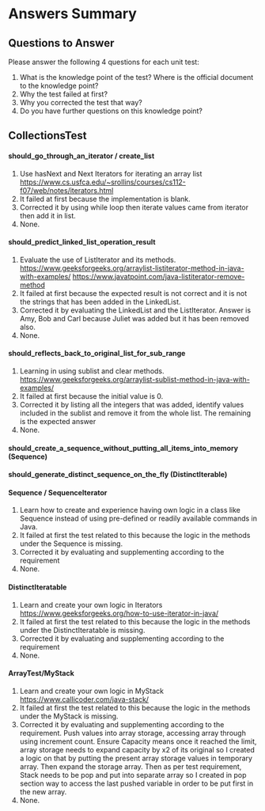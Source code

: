 # Answers Summary

## Questions to Answer
Please answer the following 4 questions for each unit test:
1. What is the knowledge point of the test? Where is the official document to the knowledge point?
2. Why the test failed at first?
3. Why you corrected the test that way?
4. Do you have further questions on this knowledge point?

## CollectionsTest

#### should_go_through_an_iterator / create_list
1. Use hasNext and Next Iterators for iterating an array list
https://www.cs.usfca.edu/~srollins/courses/cs112-f07/web/notes/iterators.html
2. It failed at first because the implementation is blank.
3. Corrected it by using while loop then iterate values came from iterator then add it in list.
4. None.

#### should_predict_linked_list_operation_result
1. Evaluate the use of ListIterator and its methods.
https://www.geeksforgeeks.org/arraylist-listiterator-method-in-java-with-examples/
https://www.javatpoint.com/java-listiterator-remove-method
2. It failed at first because the expected result is not correct and it is not the strings that has been added in the LinkedList.
3. Corrected it by evaluating the LinkedList and the ListIterator. Answer is Amy, Bob and Carl because Juliet was added but it has been removed also.
4. None.


#### should_reflects_back_to_original_list_for_sub_range
1. Learning in using sublist and clear methods.
https://www.geeksforgeeks.org/arraylist-sublist-method-in-java-with-examples/
2. It failed at first because the initial value is 0.
3. Corrected it by listing all the integers that was added, identify values included in the sublist and remove it from the whole list. The remaining is the expected answer
4. None.

#### should_create_a_sequence_without_putting_all_items_into_memory (Sequence)
#### should_generate_distinct_sequence_on_the_fly (DistinctIterable)

#### Sequence / SequenceIterator
1. Learn how to create and experience having own logic in a class like Sequence instead of using pre-defined or readily available commands in Java.
2. It failed at first the test related to this because the logic in the methods under the Sequence is missing.
3. Corrected it by evaluating and supplementing according to the requirement
4. None.

#### DistinctIteratable
1. Learn and create your own logic in Iterators
https://www.geeksforgeeks.org/how-to-use-iterator-in-java/
2. It failed at first the test related to this because the logic in the methods under the DistinctIteratable is missing.
3. Corrected it by evaluating and supplementing according to the requirement
4. None.

#### ArrayTest/MyStack
1. Learn and create your own logic in MyStack
https://www.callicoder.com/java-stack/
2. It failed at first the test related to this because the logic in the methods under the MyStack is missing.
3. Corrected it by evaluating and supplementing according to the requirement. 
Push values into array storage, accessing array through using increment count. Ensure Capacity means once it reached the limit, array storage needs to expand capacity by x2 of its original so I created a logic on that by putting the present array storage values in temporary array. 
Then expand the storage array. Then as per test requirement, Stack needs to be pop and put into separate array so I created in pop section way to access the last pushed variable in order to be put first in the new array.
4. None.

